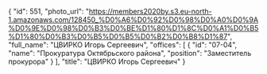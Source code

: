 {
    "id": 551,
    "photo_url": "https://members2020by.s3.eu-north-1.amazonaws.com/128450_%D0%A6%D0%92%D0%98%D0%A0%D0%9A%D0%9E%D0%98%D0%B3%D0%BE%D1%80%D1%8C%D0%A1%D0%B5%D1%80%D0%B3%D0%B5%D0%B5%D0%B2%D0%B8%D1%87",
    "full_name": "ЦВИРКО Игорь Сергеевич",
    "offices": [
        {
            "id": "07-04",
            "name": "Прокуратура Октябрьского района",
            "position": "Заместитель прокурора"
        }
    ],
    "title": "ЦВИРКО Игорь Сергеевич"
}